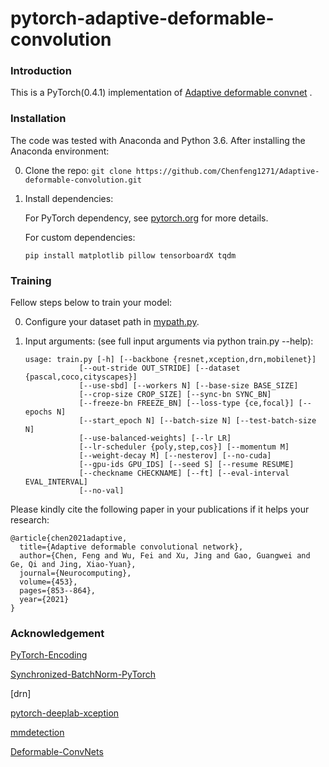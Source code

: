 # pytorch-adaptive-deformable-convolution



### Introduction

This is a PyTorch(0.4.1) implementation of [Adaptive deformable convnet](https://www.sciencedirect.com/science/article/pii/S092523122031359X) .


### Installation

The code was tested with Anaconda and Python 3.6. After installing the Anaconda environment:

0. Clone the repo: ```git clone https://github.com/Chenfeng1271/Adaptive-deformable-convolution.git```

1. Install dependencies:

   For PyTorch dependency, see [pytorch.org](https://pytorch.org/) for more details.

   For custom dependencies:

   ```Shell
   pip install matplotlib pillow tensorboardX tqdm
   ```

### Training

Fellow steps below to train your model:

0. Configure your dataset path in [mypath.py](https://github.com/jfzhang95/pytorch-deeplab-xception/blob/master/mypath.py).

1. Input arguments: (see full input arguments via python train.py --help):

   ```Shell
   usage: train.py [-h] [--backbone {resnet,xception,drn,mobilenet}]
               [--out-stride OUT_STRIDE] [--dataset {pascal,coco,cityscapes}]
               [--use-sbd] [--workers N] [--base-size BASE_SIZE]
               [--crop-size CROP_SIZE] [--sync-bn SYNC_BN]
               [--freeze-bn FREEZE_BN] [--loss-type {ce,focal}] [--epochs N]
               [--start_epoch N] [--batch-size N] [--test-batch-size N]
               [--use-balanced-weights] [--lr LR]
               [--lr-scheduler {poly,step,cos}] [--momentum M]
               [--weight-decay M] [--nesterov] [--no-cuda]
               [--gpu-ids GPU_IDS] [--seed S] [--resume RESUME]
               [--checkname CHECKNAME] [--ft] [--eval-interval EVAL_INTERVAL]
               [--no-val]
   
   ```

   
Please kindly cite the following paper in your publications if it helps your research:
```
@article{chen2021adaptive,
  title={Adaptive deformable convolutional network},
  author={Chen, Feng and Wu, Fei and Xu, Jing and Gao, Guangwei and Ge, Qi and Jing, Xiao-Yuan},
  journal={Neurocomputing},
  volume={453},
  pages={853--864},
  year={2021}
}
```

   

### Acknowledgement

[PyTorch-Encoding](https://github.com/zhanghang1989/PyTorch-Encoding)

[Synchronized-BatchNorm-PyTorch](https://github.com/vacancy/Synchronized-BatchNorm-PyTorch)

[drn]

[pytorch-deeplab-xception](https://github.com/jfzhang95/pytorch-deeplab-xception)

[mmdetection](https://github.com/open-mmlab/mmdetection)

[Deformable-ConvNets](https://github.com/msracver/Deformable-ConvNets)
